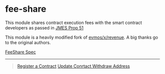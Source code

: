 # fee-share

This module shares contract execution fees with the smart contract developers as passed in [JMES Prop 51](https://www.mintscan.io/jmes/proposals/51)

This module is a heavily modified fork of [evmos/x/revenue](https://github.com/evmos/evmos/tree/main/x/revenue).
A big thanks go to the original authors.

[FeeShare Spec](spec/README.md)

---

> [Register a Contract](spec/00_register.md)
> [Update Conrtact Withdraw Address](spec/00_update.md)
